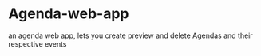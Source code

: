 # Agenda-web-app
an agenda web app, lets you create preview and delete Agendas and their respective events
